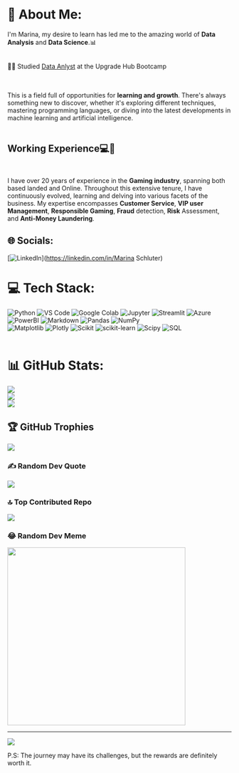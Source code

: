 # 💫 About Me:
I'm Marina, my desire to learn has led me to the amazing world of **Data Analysis** and **Data Science**.📊<br><br>

👩‍🎓 Studied [Data Anlyst](https://www.upgrade-hub.com/landing-pages/bootcampDataAnalytics/?utm_source=google-search&utm_medium=cpc&utm_campaign=Search_ES_Todos_Marca_GA-041&pkw=Upgrade%20hub&utm_term=Upgrade%20hub&matchtype=b&device=c&utm_content=693655344848&placement=&network=g&gad_source=1&gclid=Cj0KCQjwlZixBhCoARIsAIC745CCjdkEZg9F7dy8SNuTJFlsxkMqP-QttIVTOEOuvyBGgSdxbMflOZoaAna6EALw_wcB) at the Upgrade Hub Bootcamp<br/><br><br>

This is a field full of opportunities for **learning and growth**. There's always something new to discover, whether it's exploring different techniques, mastering programming languages, or diving into the latest developments in machine learning and artificial intelligence. <br><br>

## Working Experience💻🎰<br><br>

I have over 20 years of experience in the **Gaming industry**, spanning both based landed and Online. Throughout this extensive tenure, I have continuously evolved, learning and delving into various facets of the business. My expertise encompasses **Customer Service**, **VIP user Management**, **Responsible Gaming**, **Fraud** detection, **Risk** Assessment, and **Anti-Money Laundering**.


## 🌐 Socials:
[![LinkedIn](https://img.shields.io/badge/LinkedIn-%230077B5.svg?logo=linkedin&logoColor=white)](https://linkedin.com/in/Marina Schluter) 

# 💻 Tech Stack:
 
 ![Python](https://img.shields.io/badge/python-3670A0?style=for-the-badge&logo=python&logoColor=ffdd54) 
 ![VS Code](https://img.shields.io/badge/Visual_Studio_Code-0078D4?style=for-the-badge&logo=visual%20studio%20code&logoColor=white)
 ![Google Colab](https://img.shields.io/badge/Colab-F9AB00?style=for-the-badge&logo=googlecolab&color=525252)
 ![Jupyter](https://img.shields.io/badge/Jupyter-F37626.svg?&style=for-the-badge&logo=Jupyter&logoColor=white)
 ![Streamlit](https://img.shields.io/badge/Streamlit-FF4B4B.svg?style=for-the-badge&logo=Streamlit&logoColor=white)
![Azure](https://img.shields.io/badge/Azure_DevOps-0078D7?style=for-the-badge&logo=azure-devops&logoColor=white)
 ![PowerBI](https://img.shields.io/badge/PowerBI-F2C811?style=for-the-badge&logo=Power%20BI&logoColor=white)
 ![Markdown](https://img.shields.io/badge/markdown-%23000000.svg?style=for-the-badge&logo=markdown&logoColor=white)
 ![Pandas](https://img.shields.io/badge/pandas-%23150458.svg?style=for-the-badge&logo=pandas&logoColor=white)
 ![NumPy](https://img.shields.io/badge/numpy-%23013243.svg?style=for-the-badge&logo=numpy&logoColor=white)  
 ![Matplotlib](https://img.shields.io/badge/Matplotlib-%23ffffff.svg?style=for-the-badge&logo=Matplotlib&logoColor=black) 
 ![Plotly](https://img.shields.io/badge/Plotly-%233F4F75.svg?style=for-the-badge&logo=plotly&logoColor=white) 
 ![Scikit](https://img.shields.io/badge/scikitlearn-F7931E.svg?style=for-the-badge&logo=scikit-learn&logoColor=white)
 ![scikit-learn](https://img.shields.io/badge/scikit--learn-%23F7931E.svg?style=for-the-badge&logo=scikit-learn&logoColor=white)
 ![Scipy](https://img.shields.io/badge/SciPy-%230C55A5.svg?style=for-the-badge&logo=scipy&logoColor=%white)
 ![SQL](https://img.shields.io/badge/MySQL-005C84?style=for-the-badge&logo=mysql&logoColor=white)
 <br><br>

  
# 📊 GitHub Stats:
![](https://github-readme-stats.vercel.app/api?username=MarinaSchluter&theme=dark&hide_border=false&include_all_commits=false&count_private=false)<br/>
![](https://github-readme-streak-stats.herokuapp.com/?user=MarinaSchluter&theme=dark&hide_border=false)<br/>
![](https://github-readme-stats.vercel.app/api/top-langs/?username=MarinaSchluter&theme=dark&hide_border=false&include_all_commits=false&count_private=false&layout=compact)

## 🏆 GitHub Trophies
![](https://github-profile-trophy.vercel.app/?username=MarinaSchluter&theme=radical&no-frame=false&no-bg=true&margin-w=4)

### ✍️ Random Dev Quote
![](https://quotes-github-readme.vercel.app/api?type=horizontal&theme=radical)

### 🔝 Top Contributed Repo
![](https://github-contributor-stats.vercel.app/api?username=MarinaSchluter&limit=5&theme=dark&combine_all_yearly_contributions=true)

### 😂 Random Dev Meme
<img src='https://randommeme-five.vercel.app/' style="height: 400px;"/>

---
[![](https://visitcount.itsvg.in/api?id=MarinaSchluter&icon=0&color=0)](https://visitcount.itsvg.in)

P.S: The journey may have its challenges, but the rewards are definitely worth it. 

<!-- Proudly created with GPRM ( https://gprm.itsvg.in ) -->










